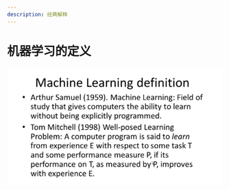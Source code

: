 ```yaml
---
description: 经典解释
---
```


# 机器学习的定义

![&#x6765;&#x81EA;&#x5434;&#x6069;&#x8FBE;&#x673A;&#x5668;&#x5B66;&#x4E60;](../.gitbook/assets/meaching-learning.png)

